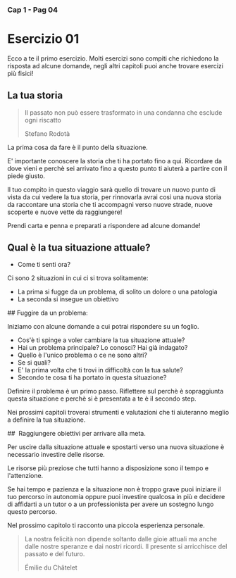 ### Cap 1 - Pag 04

# Esercizio 01

Ecco a te il primo esercizio. Molti esercizi sono compiti che richiedono la risposta ad alcune domande, negli altri capitoli puoi anche trovare esercizi più fisici!

## La tua storia

> Il passato non può essere trasformato in una condanna che esclude ogni riscatto
>
> Stefano Rodotà

La prima cosa da fare è il punto della situazione.

E' importante conoscere la storia che ti ha portato fino a qui.
Ricordare da dove vieni e perchè sei arrivato fino a questo punto ti aiuterà a partire con il piede giusto.

Il tuo compito in questo viaggio sarà quello di trovare un nuovo punto di vista da cui vedere la tua storia, per rinnovarla avrai così una nuova storia da raccontare una storia che ti accompagni verso nuove strade, nuove scoperte e nuove vette da raggiungere!

Prendi carta e penna e preparati a rispondere ad alcune domande!

## Qual è la tua situazione attuale?

- Come ti senti ora?

Ci sono 2 situazioni in cui ci si trova solitamente:
- La prima si fugge da un problema, di solito un dolore o una patologia
- La seconda si insegue un obiettivo

## Fuggire da un problema:

Iniziamo con alcune domande a cui potrai rispondere su un foglio.

- Cos'è ti spinge a voler cambiare la tua situazione attuale?
- Hai un problema principale? Lo conosci? Hai già indagato?
- Quello è l'unico problema o ce ne sono altri?
- Se si quali?
- E' la prima volta che ti trovi in difficoltà con la tua salute?
- Secondo te cosa ti ha portato in questa situazione?

Definire il problema è un primo passo. 
Riflettere sul perchè è sopraggiunta questa situazione e perchè si è presentata a te è il secondo step. 

Nei prossimi capitoli troverai strumenti e valutazioni che ti aiuteranno meglio a definire la tua situazione.

##  Raggiungere obiettivi per arrivare alla meta. 

Per uscire dalla situazione attuale e spostarti verso una nuova situazione è necessario investire delle risorse.

Le risorse più preziose che tutti hanno a disposizione sono il tempo e l'attenzione.

Se hai tempo e pazienza e la situazione non è troppo grave puoi iniziare il tuo percorso in autonomia oppure puoi investire qualcosa in più e decidere di affidarti a un tutor o a un professionista per avere un sostegno lungo questo percorso.

Nel prossimo capitolo ti racconto una piccola esperienza personale.

> La nostra felicità non dipende soltanto dalle gioie attuali ma anche dalle nostre speranze e dai nostri ricordi. Il presente si arricchisce del passato e del futuro.
>
> Émilie du Châtelet

<!--stackedit_data:
eyJoaXN0b3J5IjpbNzA5NjY5OTg3XX0=
-->
